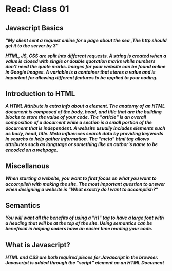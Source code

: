 # Read: Class 01

## Javascript Basics

***"My client sent a request online for a page about the sea***
***,The http should get it to the server by 3"***

***HTML, JS, CSS are split into different requests.
A string is created when a value is closed with single or double quotation marks while numbers don't need the quote marks.
Images for your website can be found online in Google Images. 
A variable is a container that stores a value and is important for allowing different features to be applied to your coding.***

## Introduction to HTML

***A HTML Attribute is extra info about a element. 
The anatomy of an HTML document is composed of the body, head, and title that are the building blocks to store the value of your code.
The "article" is an overall composition of a document while a section is a small portion of the document that is independent.
A website usually includes elements such as body, head, title. 
Meta influences search data by providing keywords in searchs to help gather information. The "meta" html tag allows attributes such as language or something like an author's name to be encoded on a webpage.***

## Miscellanous

***When starting a website, you want to first focus on what you want to accomplish with making the site. The most important question to answer when designing a website is "What exactly do I want to accomplish?"***

## Semantics
***You will want all the benefits of using a "h1" tag to have a large font with a heading that will be at the top of the site. Using semantics can be beneficial in helping coders have an easier time reading your code.***

## What is Javascript?

***HTML and CSS are both required pieces for Javascript in the browser. Javascript is added through the "script" element on an HTML Document***
